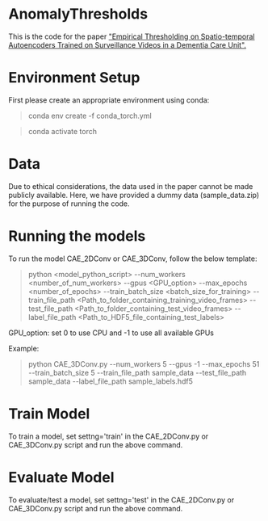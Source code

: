 # AnomalyThresholds
This is the code for the paper ["Empirical Thresholding on Spatio-temporal Autoencoders Trained on Surveillance Videos in a Dementia Care Unit".](https://www.researchgate.net/profile/Shehroz-Khan-3/publication/370068564_Empirical_Thresholding_on_Spatio-temporal_Autoencoders_Trained_on_Surveillance_Videos_in_a_Dementia_Care_Unit/links/643dcf04e881690c4bdec548/Empirical-Thresholding-on-Spatio-temporal-Autoencoders-Trained-on-Surveillance-Videos-in-a-Dementia-Care-Unit.pdf)

# Environment Setup
First please create an appropriate environment using conda: 

> conda env create -f conda_torch.yml

> conda activate torch

# Data
Due to ethical considerations, the data used in the paper cannot be made publicly available. Here, we have provided a dummy data (sample_data.zip) for the purpose of running the code.

# Running the models
To run the model CAE_2DConv or CAE_3DConv, follow the below template:

> python <model_python_script> --num_workers <number_of_num_workers> --gpus <GPU_option> --max_epochs <number_of_epochs> --train_batch_size <batch_size_for_training> --train_file_path <Path_to_folder_containing_training_video_frames> --test_file_path <Path_to_folder_containing_test_video_frames> --label_file_path <Path_to_HDF5_file_containing_test_labels>

GPU_option: set 0 to use CPU and -1 to use all available GPUs

Example:

> python CAE_3DConv.py --num_workers 5 --gpus -1 --max_epochs 51 --train_batch_size 5 --train_file_path sample_data --test_file_path sample_data --label_file_path sample_labels.hdf5

# Train Model
To train a model, set settng='train' in the CAE_2DConv.py or CAE_3DConv.py script and run the above command.

# Evaluate Model
To evaluate/test a model, set settng='test' in the CAE_2DConv.py or CAE_3DConv.py script and run the above command.
